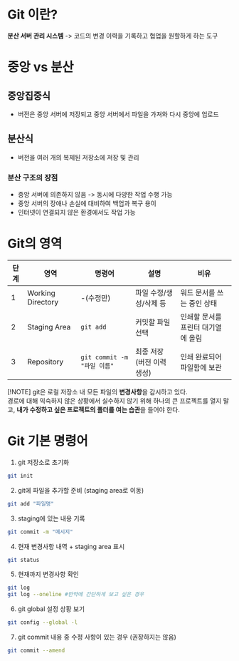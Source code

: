 # Git 이란?
**분산 서버 관리 시스템**
-> 코드의 변경 이력을 기록하고 협업을 원할하게 하는 도구

# 중앙 vs 분산
## 중앙집중식
- 버전은 중앙 서버에 저장되고 중앙 서버에서 파일을 가져와 다시 중앙에 업로드
## 분산식
- 버전을 여러 개의 복제된 저장소에 저장 및 관리
### 분산 구조의 장점
- 중앙 서버에 의존하지 않음 -> 동시에 다양한 작업 수행 가능
- 중앙 서버의 장애나 손실에 대비하여 백업과 복구 용이
- 인터넷이 연결되지 않은 환경에서도 작업 가능


# Git의 영역
|단계|영역|명령어|설명|비유|
|------|---|---|---|---|
|1|Working Directory|-(수정만)|파일 수정/생성/삭제 등|워드 문서를 쓰는 중인 상태
|2|Staging Area|`git add`|커밋할 파일 선택|인쇄할 문서를 프린터 대기열에 올림
|3|Repository|`git commit -m "파일 이름"`|최종 저장 (버전 이력 생성)|인쇄 완료되어 파일함에 보관

[!NOTE]
git은 로컬 저장소 내 모든 파일의 **변경사항**을 감시하고 있다.  
경로에 대해 익숙하지 않은 상황에서 실수하지 않기 위해 하나의 큰 프로젝트를 열지 말고, **내가 수정하고 싶은 프로젝트의 폴더를 여는 습관**을 들어야 한다.

# Git 기본 명령어

1. git 저장소로 초기화
```bash
git init
```

2. git에 파일을 추가할 준비 (staging area로 이동)
```bash
git add "파일명"
```

3. staging에 있는 내용 기록
```bash
git commit -m "메시지"
```

4. 현재 변경사항 내역 + staging area 표시
```bash
git status
```

5. 현재까지 변경사항 확인
```bash
git log  
git log --oneline #만약에 간단하게 보고 싶은 경우
```

6. git global 설정 상황 보기
```bash
git config --global -l
```

7. git commit 내용 중 수정 사항이 있는 경우 (권장하지는 않음)
```bash
git commit --amend
```
